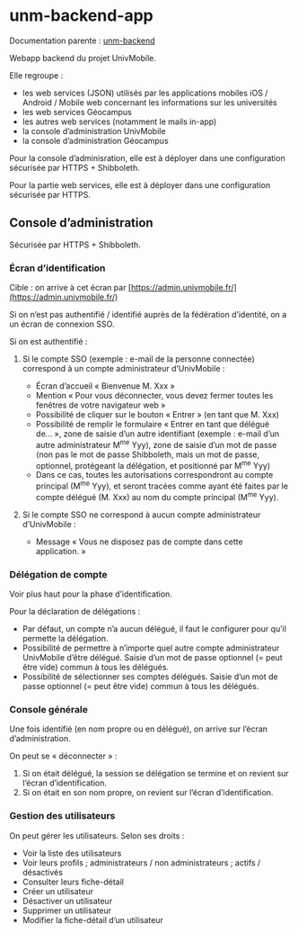 unm-backend-app
================

Documentation parente : [unm-backend](README.md)

Webapp backend du projet UnivMobile.

Elle regroupe :

  * les web services (JSON) utilisés par les applications mobiles iOS / Android / Mobile web concernant les informations sur les universités
  * les web services Géocampus
  * les autres web services (notamment le mails in-app)
  * la console d’administration UnivMobile
  * la console d’administration Géocampus
  
Pour la console d’adminisration, elle est à déployer dans une configuration sécurisée par HTTPS + Shibboleth.

Pour la partie web services, elle est à déployer dans une configuration sécurisée par HTTPS.
  
## Console d’administration

Sécurisée par HTTPS + Shibboleth.

### Écran d’identification

Cible : on arrive à cet écran par [https://admin.univmobile.fr/](https://admin.univmobile.fr/)

Si on n’est pas authentifié / identifié auprès de la fédération d’identité, on a un écran de connexion SSO.

Si on est authentifié :

  1. Si le compte SSO (exemple : e-mail de la personne connectée) correspond à un compte administrateur d’UnivMobile :
      * Écran d’accueil « Bienvenue M. Xxx »
      * Mention « Pour vous déconnecter, vous devez fermer toutes les fenêtres de votre navigateur web »
      * Possibilité de cliquer sur le bouton « Entrer » (en tant que M. Xxx)
      * Possibilité de remplir le formulaire « Entrer en tant que délégué de… », zone de saisie d’un autre identifiant (exemple : e-mail d’un autre administrateur M<sup>me</sup> Yyy), zone de saisie d’un mot de passe (non pas le mot de passe Shibboleth, mais un mot de passe, optionnel, protégeant la délégation, et positionné par M<sup>me</sup> Yyy)
      * Dans ce cas, toutes les autorisations correspondront au compte principal (M<sup>me</sup> Yyy), et seront tracées comme ayant été faites par le compte délégué (M. Xxx) au nom du compte principal (M<sup>me</sup> Yyy).
      
   2. Si le compte SSO ne correspond à aucun compte administrateur d’UnivMobile :
       * Message « Vous ne disposez pas de compte dans cette application. »
       
### Délégation de compte

Voir plus haut pour la phase d’identification.

Pour la déclaration de délégations :

  * Par défaut, un compte n’a aucun délégué, il faut le configurer pour qu’il permette la délégation.
  * Possibilité de permettre à n’importe quel autre compte administrateur UnivMobile d’être délégué. Saisie d’un mot de passe optionnel (= peut être vide) commun à tous les délégués.
  * Possibilité de sélectionner ses comptes délégués. Saisie d’un mot de passe optionnel (= peut être vide) commun à tous les délégués.

### Console générale

Une fois identifié (en nom propre ou en délégué), on arrive sur l’écran d’administration.

On peut se « déconnecter » :

 1. Si on était délégué, la session se délégation se termine et on revient sur l’écran d’identification.
 2. Si on était en son nom propre, on revient sur l’écran d’identification.
  
### Gestion des utilisateurs

On peut gérer les utilisateurs. Selon ses droits :

  * Voir la liste des utilisateurs
  * Voir leurs profils ; administrateurs / non administrateurs ; actifs / désactivés
  * Consulter leurs fiche-détail
  * Créer un utilisateur
  * Désactiver un utilisateur
  * Supprimer un utilisateur
  * Modifier la fiche-détail d’un utilisateur
